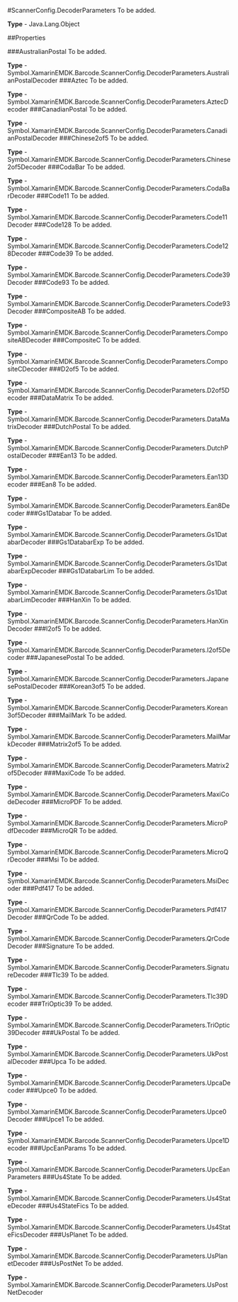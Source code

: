 #ScannerConfig.DecoderParameters
To be added.

**Type** - Java.Lang.Object

##Properties

###AustralianPostal
To be added.

**Type** - Symbol.XamarinEMDK.Barcode.ScannerConfig.DecoderParameters.AustralianPostalDecoder
###Aztec
To be added.

**Type** - Symbol.XamarinEMDK.Barcode.ScannerConfig.DecoderParameters.AztecDecoder
###CanadianPostal
To be added.

**Type** - Symbol.XamarinEMDK.Barcode.ScannerConfig.DecoderParameters.CanadianPostalDecoder
###Chinese2of5
To be added.

**Type** - Symbol.XamarinEMDK.Barcode.ScannerConfig.DecoderParameters.Chinese2of5Decoder
###CodaBar
To be added.

**Type** - Symbol.XamarinEMDK.Barcode.ScannerConfig.DecoderParameters.CodaBarDecoder
###Code11
To be added.

**Type** - Symbol.XamarinEMDK.Barcode.ScannerConfig.DecoderParameters.Code11Decoder
###Code128
To be added.

**Type** - Symbol.XamarinEMDK.Barcode.ScannerConfig.DecoderParameters.Code128Decoder
###Code39
To be added.

**Type** - Symbol.XamarinEMDK.Barcode.ScannerConfig.DecoderParameters.Code39Decoder
###Code93
To be added.

**Type** - Symbol.XamarinEMDK.Barcode.ScannerConfig.DecoderParameters.Code93Decoder
###CompositeAB
To be added.

**Type** - Symbol.XamarinEMDK.Barcode.ScannerConfig.DecoderParameters.CompositeABDecoder
###CompositeC
To be added.

**Type** - Symbol.XamarinEMDK.Barcode.ScannerConfig.DecoderParameters.CompositeCDecoder
###D2of5
To be added.

**Type** - Symbol.XamarinEMDK.Barcode.ScannerConfig.DecoderParameters.D2of5Decoder
###DataMatrix
To be added.

**Type** - Symbol.XamarinEMDK.Barcode.ScannerConfig.DecoderParameters.DataMatrixDecoder
###DutchPostal
To be added.

**Type** - Symbol.XamarinEMDK.Barcode.ScannerConfig.DecoderParameters.DutchPostalDecoder
###Ean13
To be added.

**Type** - Symbol.XamarinEMDK.Barcode.ScannerConfig.DecoderParameters.Ean13Decoder
###Ean8
To be added.

**Type** - Symbol.XamarinEMDK.Barcode.ScannerConfig.DecoderParameters.Ean8Decoder
###Gs1Databar
To be added.

**Type** - Symbol.XamarinEMDK.Barcode.ScannerConfig.DecoderParameters.Gs1DatabarDecoder
###Gs1DatabarExp
To be added.

**Type** - Symbol.XamarinEMDK.Barcode.ScannerConfig.DecoderParameters.Gs1DatabarExpDecoder
###Gs1DatabarLim
To be added.

**Type** - Symbol.XamarinEMDK.Barcode.ScannerConfig.DecoderParameters.Gs1DatabarLimDecoder
###HanXin
To be added.

**Type** - Symbol.XamarinEMDK.Barcode.ScannerConfig.DecoderParameters.HanXinDecoder
###I2of5
To be added.

**Type** - Symbol.XamarinEMDK.Barcode.ScannerConfig.DecoderParameters.I2of5Decoder
###JapanesePostal
To be added.

**Type** - Symbol.XamarinEMDK.Barcode.ScannerConfig.DecoderParameters.JapanesePostalDecoder
###Korean3of5
To be added.

**Type** - Symbol.XamarinEMDK.Barcode.ScannerConfig.DecoderParameters.Korean3of5Decoder
###MailMark
To be added.

**Type** - Symbol.XamarinEMDK.Barcode.ScannerConfig.DecoderParameters.MailMarkDecoder
###Matrix2of5
To be added.

**Type** - Symbol.XamarinEMDK.Barcode.ScannerConfig.DecoderParameters.Matrix2of5Decoder
###MaxiCode
To be added.

**Type** - Symbol.XamarinEMDK.Barcode.ScannerConfig.DecoderParameters.MaxiCodeDecoder
###MicroPDF
To be added.

**Type** - Symbol.XamarinEMDK.Barcode.ScannerConfig.DecoderParameters.MicroPdfDecoder
###MicroQR
To be added.

**Type** - Symbol.XamarinEMDK.Barcode.ScannerConfig.DecoderParameters.MicroQrDecoder
###Msi
To be added.

**Type** - Symbol.XamarinEMDK.Barcode.ScannerConfig.DecoderParameters.MsiDecoder
###Pdf417
To be added.

**Type** - Symbol.XamarinEMDK.Barcode.ScannerConfig.DecoderParameters.Pdf417Decoder
###QrCode
To be added.

**Type** - Symbol.XamarinEMDK.Barcode.ScannerConfig.DecoderParameters.QrCodeDecoder
###Signature
To be added.

**Type** - Symbol.XamarinEMDK.Barcode.ScannerConfig.DecoderParameters.SignatureDecoder
###Tlc39
To be added.

**Type** - Symbol.XamarinEMDK.Barcode.ScannerConfig.DecoderParameters.Tlc39Decoder
###TriOptic39
To be added.

**Type** - Symbol.XamarinEMDK.Barcode.ScannerConfig.DecoderParameters.TriOptic39Decoder
###UkPostal
To be added.

**Type** - Symbol.XamarinEMDK.Barcode.ScannerConfig.DecoderParameters.UkPostalDecoder
###Upca
To be added.

**Type** - Symbol.XamarinEMDK.Barcode.ScannerConfig.DecoderParameters.UpcaDecoder
###Upce0
To be added.

**Type** - Symbol.XamarinEMDK.Barcode.ScannerConfig.DecoderParameters.Upce0Decoder
###Upce1
To be added.

**Type** - Symbol.XamarinEMDK.Barcode.ScannerConfig.DecoderParameters.Upce1Decoder
###UpcEanParams
To be added.

**Type** - Symbol.XamarinEMDK.Barcode.ScannerConfig.DecoderParameters.UpcEanParameters
###Us4State
To be added.

**Type** - Symbol.XamarinEMDK.Barcode.ScannerConfig.DecoderParameters.Us4StateDecoder
###Us4StateFics
To be added.

**Type** - Symbol.XamarinEMDK.Barcode.ScannerConfig.DecoderParameters.Us4StateFicsDecoder
###UsPlanet
To be added.

**Type** - Symbol.XamarinEMDK.Barcode.ScannerConfig.DecoderParameters.UsPlanetDecoder
###UsPostNet
To be added.

**Type** - Symbol.XamarinEMDK.Barcode.ScannerConfig.DecoderParameters.UsPostNetDecoder


